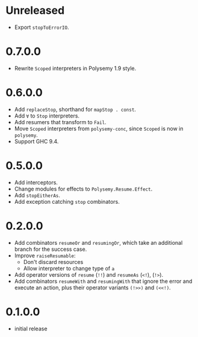 # Unreleased

* Export `stopToErrorIO`.

# 0.7.0.0

* Rewrite `Scoped` interpreters in Polysemy 1.9 style.

# 0.6.0.0

* Add `replaceStop`, shorthand for `mapStop . const`.
* Add `∀` to `Stop` interpreters.
* Add resumers that transform to `Fail`.
* Move `Scoped` interpreters from `polysemy-conc`, since `Scoped` is now in `polysemy`.
* Support GHC 9.4.

# 0.5.0.0

* Add interceptors.
* Change modules for effects to `Polysemy.Resume.Effect`.
* Add `stopEitherAs`.
* Add exception catching `stop` combinators.

# 0.2.0.0

* Add combinators `resumeOr` and `resumingOr`, which take an additional branch for the success case.
* Improve `raiseResumable`:
  * Don't discard resources
  * Allow interpreter to change type of `a`
* Add operator versions of `resume` (`!!`) and `resumeAs` (`<!`), (`!>`).
* Add combinators `resumeWith` and `resumingWith` that ignore the error and execute an action, plus their operator
  variants `(!>>)` and `(<<!)`.

# 0.1.0.0

* initial release
